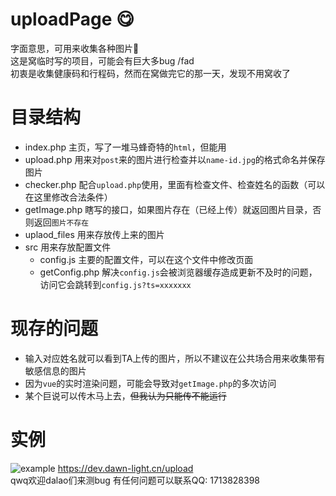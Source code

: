 # uploadPage :yum:
字面意思，可用来收集各种图片:wave:  
这是窝临时写的项目，可能会有巨大多bug /fad  
初衷是收集健康码和行程码，然而在窝做完它的那一天，发现不用窝收了

# 目录结构
- index.php       主页，写了一堆马蜂奇特的`html`，但能用  
- upload.php      用来对`post`来的图片进行检查并以`name-id.jpg`的格式命名并保存图片  
- checker.php     配合`upload.php`使用，里面有检查文件、检查姓名的函数（可以在这里修改合法条件）  
- getImage.php    瞎写的接口，如果图片存在（已经上传）就返回图片目录，否则返回`图片不存在`  
- uplaod_files    用来存放传上来的图片  
- src   用来存放配置文件
  - config.js     主要的配置文件，可以在这个文件中修改页面
  - getConfig.php 解决`config.js`会被浏览器缓存造成更新不及时的问题，访问它会跳转到`config.js?ts=xxxxxxx`  


# 现存的问题
- 输入对应姓名就可以看到TA上传的图片，所以不建议在公共场合用来收集带有敏感信息的图片
- 因为`vue`的实时渲染问题，可能会导致对`getImage.php`的多次访问
- 某个巨说可以传木马上去，~~但我认为只能传不能运行~~

# 实例
![example](https://camo.githubusercontent.com/0f547ccab827880fc0e878a3ec408390d6b45caff071279456c75b6c500ce5c3/68747470733a2f2f6465762e6461776e2d6c696768742e636e2f75706c6f61642f312e706e67)
<https://dev.dawn-light.cn/upload>  
qwq欢迎dalao们来测bug  有任何问题可以联系QQ: 1713828398
